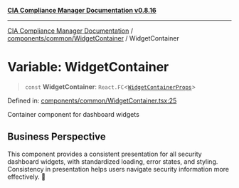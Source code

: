 [**CIA Compliance Manager Documentation v0.8.16**](../../../../README.md)

***

[CIA Compliance Manager Documentation](../../../../modules.md) / [components/common/WidgetContainer](../README.md) / WidgetContainer

# Variable: WidgetContainer

> `const` **WidgetContainer**: `React.FC`\<[`WidgetContainerProps`](../interfaces/WidgetContainerProps.md)\>

Defined in: [components/common/WidgetContainer.tsx:25](https://github.com/Hack23/cia-compliance-manager/blob/96f4020424aba8c55d4fe94eddf596babc070968/src/components/common/WidgetContainer.tsx#L25)

Container component for dashboard widgets

## Business Perspective

This component provides a consistent presentation for all security dashboard
widgets, with standardized loading, error states, and styling. Consistency
in presentation helps users navigate security information more effectively. 🎨
